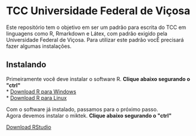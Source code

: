 # TCC Universidade Federal de Viçosa
<p>
Este repositório tem o objetivo em ser um padrão para escrita do TCC em
linguagens como R, Rmarkdown e Látex, com padrão exigido pela Universidade 
Federal de Viçosa. Para utilizar este padrão vocÊ precisará fazer algumas
instalações.
</p>

## Instalando
<p>
Primeiramente você deve instalar o software R. <strong>Clique abaixo segurando o "ctrl"</strong><br>
* <a href="https://cran-r.c3sl.ufpr.br/">Download R para Windows</a><br>
* <a href="https://cran-r.c3sl.ufpr.br/bin/linux/">Download R para Linux</a>
</p>




Com o software já instalado, passamos para o próximo passo.<br>
Agora devemos instalar o miktek. <strong>Clique abaixo segurando o "ctrl"</strong>




  <a href="https://rstudio.com/products/rstudio/download/#download">Download RStudio</a>
</p>
